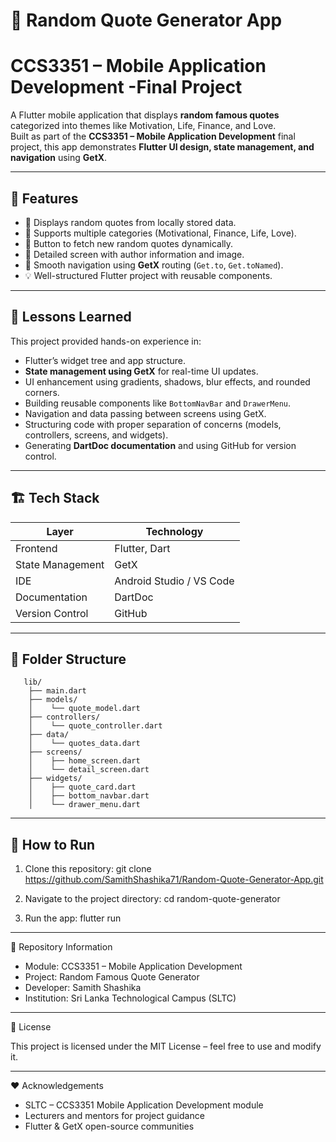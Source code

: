 # 📱 Random Quote Generator App
# CCS3351 – Mobile Application Development -Final Project

A Flutter mobile application that displays **random famous quotes** categorized into themes like Motivation, Life, Finance, and Love.  
Built as part of the **CCS3351 – Mobile Application Development** final project, this app demonstrates **Flutter UI design, state management, and navigation** using **GetX**.

---

## 🚀 Features

- 🎯 Displays random quotes from locally stored data.
- 📂 Supports multiple categories (Motivational, Finance, Life, Love).
- 🔄 Button to fetch new random quotes dynamically.
- 📖 Detailed screen with author information and image.
- 🧭 Smooth navigation using **GetX** routing (`Get.to`, `Get.toNamed`).
- 💡 Well-structured Flutter project with reusable components.

---

## 🧠 Lessons Learned

This project provided hands-on experience in:
- Flutter’s widget tree and app structure.
- **State management using GetX** for real-time UI updates.
- UI enhancement using gradients, shadows, blur effects, and rounded corners.
- Building reusable components like `BottomNavBar` and `DrawerMenu`.
- Navigation and data passing between screens using GetX.
- Structuring code with proper separation of concerns (models, controllers, screens, and widgets).
- Generating **DartDoc documentation** and using GitHub for version control.

---

## 🏗️ Tech Stack

| Layer | Technology |
|-------|-------------|
| Frontend | Flutter, Dart |
| State Management | GetX |
| IDE | Android Studio / VS Code |
| Documentation | DartDoc |
| Version Control | GitHub |

---

## 📂 Folder Structure

       lib/
        ├── main.dart
        ├── models/
        │    └── quote_model.dart
        ├── controllers/
        │    └── quote_controller.dart
        ├── data/
        │    └── quotes_data.dart
        ├── screens/
        │    ├── home_screen.dart
        │    └── detail_screen.dart
        ├── widgets/
        │    ├── quote_card.dart
        │    ├── bottom_navbar.dart
        │    └── drawer_menu.dart

---

## 🧭 How to Run

1. Clone this repository:
      git clone https://github.com/SamithShashika71/Random-Quote-Generator-App.git

2. Navigate to the project directory:
      cd random-quote-generator

3. Run the app:
      flutter run

---

📘 Repository Information

* Module: CCS3351 – Mobile Application Development
* Project: Random Famous Quote Generator
* Developer: Samith Shashika
* Institution: Sri Lanka Technological Campus (SLTC)

---

🏁 License

This project is licensed under the MIT License – feel free to use and modify it.

---

❤️ Acknowledgements

* SLTC – CCS3351 Mobile Application Development module
* Lecturers and mentors for project guidance
* Flutter & GetX open-source communities
